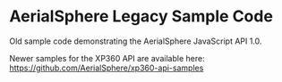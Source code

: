# AerialSphere Legacy Sample Code

Old sample code demonstrating the AerialSphere JavaScript API 1.0.

Newer samples for the XP360 API are available here: https://github.com/AerialSphere/xp360-api-samples
